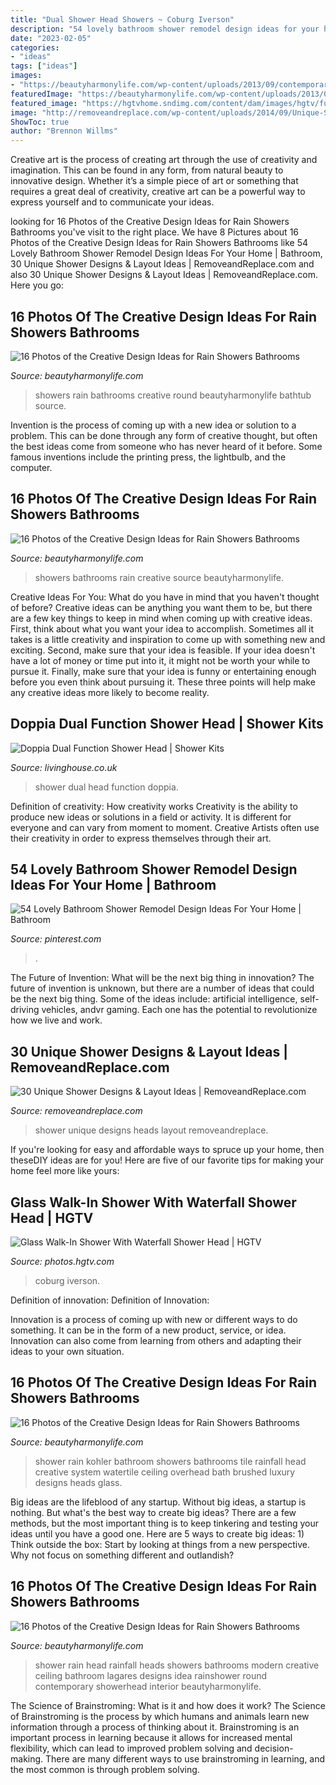 ```yaml
---
title: "Dual Shower Head Showers ~ Coburg Iverson"
description: "54 lovely bathroom shower remodel design ideas for your home"
date: "2023-02-05"
categories:
- "ideas"
tags: ["ideas"]
images:
- "https://beautyharmonylife.com/wp-content/uploads/2013/09/contemporary-round-bathtub-designs-800x1086.jpg"
featuredImage: "https://beautyharmonylife.com/wp-content/uploads/2013/09/WaterTile-Rain-Shower-Big.jpg"
featured_image: "https://hgtvhome.sndimg.com/content/dam/images/hgtv/fullset/2016/12/5/0/Jordan-Iverson_Coburg-Hills_21.jpg.rend.hgtvcom.966.1352.suffix/1480973728158.jpeg"
image: "http://removeandreplace.com/wp-content/uploads/2014/09/Unique-Shower-Designs-Ideas_29.jpg"
ShowToc: true
author: "Brennon Willms"
---
```



Creative art is the process of creating art through the use of creativity and imagination. This can be found in any form, from natural beauty to innovative design. Whether it’s a simple piece of art or something that requires a great deal of creativity, creative art can be a powerful way to express yourself and to communicate your ideas.

	

		
looking for 16 Photos of the Creative Design Ideas for Rain Showers Bathrooms you've visit to the right place. We have 8 Pictures about 16 Photos of the Creative Design Ideas for Rain Showers Bathrooms like 54 Lovely Bathroom Shower Remodel Design Ideas For Your Home | Bathroom, 30 Unique Shower Designs &amp; Layout Ideas | RemoveandReplace.com and also 30 Unique Shower Designs &amp; Layout Ideas | RemoveandReplace.com. Here you go:
		
    
## 16 Photos Of The Creative Design Ideas For Rain Showers Bathrooms

<img loading=lazy src="https://beautyharmonylife.com/wp-content/uploads/2013/09/contemporary-round-bathtub-designs-800x1086.jpg" onerror="this.onerror=null;this.src='https://tse1.mm.bing.net/th?id=OIP.uOLdDxPgpLPf7l1n1f0ISQHaKD&amp;pid=15.1';" alt="16 Photos of the Creative Design Ideas for Rain Showers Bathrooms">

_Source: beautyharmonylife.com_

>showers rain bathrooms creative round beautyharmonylife bathtub source. 

	

Invention is the process of coming up with a new idea or solution to a problem. This can be done through any form of creative thought, but often the best ideas come from someone who has never heard of it before. Some famous inventions include the printing press, the lightbulb, and the computer.

    
## 16 Photos Of The Creative Design Ideas For Rain Showers Bathrooms

<img loading=lazy src="https://beautyharmonylife.com/wp-content/uploads/2013/09/new-insert-11.jpg" onerror="this.onerror=null;this.src='https://tse4.mm.bing.net/th?id=OIP.xOw414M6ZcIuw8LbI6r35AHaHa&amp;pid=15.1';" alt="16 Photos of the Creative Design Ideas for Rain Showers Bathrooms">

_Source: beautyharmonylife.com_

>showers bathrooms rain creative source beautyharmonylife. 

	

Creative Ideas For You: What do you have in mind that you haven't thought of before?
Creative ideas can be anything you want them to be, but there are a few key things to keep in mind when coming up with creative ideas. First, think about what you want your idea to accomplish. Sometimes all it takes is a little creativity and inspiration to come up with something new and exciting. Second, make sure that your idea is feasible. If your idea doesn't have a lot of money or time put into it, it might not be worth your while to pursue it. Finally, make sure that your idea is funny or entertaining enough before you even think about pursuing it. These three points will help make any creative ideas more likely to become reality.

    
## Doppia Dual Function Shower Head | Shower Kits

<img loading=lazy src="https://www.livinghouse.co.uk/acatalog/Dual-function-1-oultlet-shower-head-with-hand-shower-UK6H.jpg" onerror="this.onerror=null;this.src='https://tse3.mm.bing.net/th?id=OIP.h82dWGSNrLV54N4xLNQUaQHaLH&amp;pid=15.1';" alt="Doppia Dual Function Shower Head | Shower Kits">

_Source: livinghouse.co.uk_

>shower dual head function doppia. 

	

Definition of creativity: How creativity works
Creativity is the ability to produce new ideas or solutions in a field or activity. It is different for everyone and can vary from moment to moment. Creative Artists often use their creativity in order to express themselves through their art.

    
## 54 Lovely Bathroom Shower Remodel Design Ideas For Your Home | Bathroom

<img loading=lazy src="https://i.pinimg.com/736x/4e/88/aa/4e88aaf7f3314ce75993add0f552dd7e.jpg" onerror="this.onerror=null;this.src='https://tse1.mm.bing.net/th?id=OIP.HXLGfbGoDNHRY4ZcslVoKQHaJ3&amp;pid=15.1';" alt="54 Lovely Bathroom Shower Remodel Design Ideas For Your Home | Bathroom">

_Source: pinterest.com_

>. 

	

The Future of Invention: What will be the next big thing in innovation?
The future of invention is unknown, but there are a number of ideas that could be the next big thing. Some of the ideas include: artificial intelligence, self-driving vehicles, andvr gaming. Each one has the potential to revolutionize how we live and work.

    
## 30 Unique Shower Designs &amp; Layout Ideas | RemoveandReplace.com

<img loading=lazy src="http://removeandreplace.com/wp-content/uploads/2014/09/Unique-Shower-Designs-Ideas_29.jpg" onerror="this.onerror=null;this.src='https://tse4.mm.bing.net/th?id=OIP.eTfM4L2V2_w16hWcszSSMQHaOD&amp;pid=15.1';" alt="30 Unique Shower Designs &amp; Layout Ideas | RemoveandReplace.com">

_Source: removeandreplace.com_

>shower unique designs heads layout removeandreplace. 

	

If you're looking for easy and affordable ways to spruce up your home, then theseDIY ideas are for you! Here are five of our favorite tips for making your home feel more like yours: 

    
## Glass Walk-In Shower With Waterfall Shower Head | HGTV

<img loading=lazy src="https://hgtvhome.sndimg.com/content/dam/images/hgtv/fullset/2016/12/5/0/Jordan-Iverson_Coburg-Hills_21.jpg.rend.hgtvcom.966.1352.suffix/1480973728158.jpeg" onerror="this.onerror=null;this.src='https://tse3.mm.bing.net/th?id=OIP.bsMWpMuhw5bwYroN8reDHwHaKX&amp;pid=15.1';" alt="Glass Walk-In Shower With Waterfall Shower Head | HGTV">

_Source: photos.hgtv.com_

>coburg iverson. 

	

Definition of innovation:
Definition of Innovation: 

Innovation is a process of coming up with new or different ways to do something. It can be in the form of a new product, service, or idea. Innovation can also come from learning from others and adapting their ideas to your own situation.

    
## 16 Photos Of The Creative Design Ideas For Rain Showers Bathrooms

<img loading=lazy src="https://beautyharmonylife.com/wp-content/uploads/2013/09/WaterTile-Rain-Shower-Big.jpg" onerror="this.onerror=null;this.src='https://tse2.mm.bing.net/th?id=OIP.LJ3b3nVNMtiZzsv8gaHibgHaLM&amp;pid=15.1';" alt="16 Photos of the Creative Design Ideas for Rain Showers Bathrooms">

_Source: beautyharmonylife.com_

>shower rain kohler bathroom showers bathrooms tile rainfall head creative system watertile ceiling overhead bath brushed luxury designs heads glass. 

	

Big ideas are the lifeblood of any startup. Without big ideas, a startup is nothing. But what's the best way to create big ideas? There are a few methods, but the most important thing is to keep tinkering and testing your ideas until you have a good one. Here are 5 ways to create big ideas: 1) Think outside the box: Start by looking at things from a new perspective. Why not focus on something different and outlandish?

    
## 16 Photos Of The Creative Design Ideas For Rain Showers Bathrooms

<img loading=lazy src="https://beautyharmonylife.com/wp-content/uploads/2013/09/Lagares-Shower-Head-Duc-Photo-e1305926941683.jpg" onerror="this.onerror=null;this.src='https://tse2.mm.bing.net/th?id=OIP.tnzLiHkZKpzswXb1O_7pjAHaMP&amp;pid=15.1';" alt="16 Photos of the Creative Design Ideas for Rain Showers Bathrooms">

_Source: beautyharmonylife.com_

>shower rain head rainfall heads showers bathrooms modern creative ceiling bathroom lagares designs idea rainshower round contemporary showerhead interior beautyharmonylife. 

	

The Science of Brainstroming: What is it and how does it work?
The Science of Brainstroming is the process by which humans and animals learn new information through a process of thinking about it. Brainstroming is an important process in learning because it allows for increased mental flexibility, which can lead to improved problem solving and decision-making. There are many different ways to use brainstroming in learning, and the most common is through problem solving.

